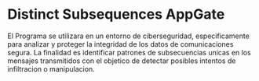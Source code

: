 # Distinct Subsequences AppGate
El Programa se utilizara en un entorno de ciberseguridad, especificamente para analizar y proteger la integridad de los datos de comunicaciones segura. La finalidad es identificar patrones de subsecuencias unicas en los mensajes transmitidos con el objetico de detectar posibles intentos de infiltracion o manipulacion.
